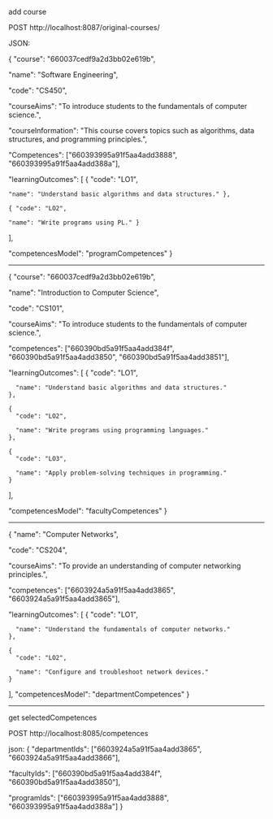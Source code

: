  add course
 
POST http://localhost:8087/original-courses/

JSON:

{
  "course": "660037cedf9a2d3bb02e619b",
  
  "name": "Software Engineering",
  
  "code": "CS450",
  
  "courseAims": "To introduce students to the fundamentals of computer science.",
  
  "courseInformation": "This course covers topics such as algorithms, data structures, and programming principles.",
  
  "Competences": ["660393995a91f5aa4add3888", "660393995a91f5aa4add388a"],
  
  "learningOutcomes": [
    { 
    "code": "LO1", 
    
    "name": "Understand basic algorithms and data structures." },
   
    { "code": "LO2", 
    
    "name": "Write programs using PL." }
  ],
  
  "competencesModel": "programCompetences"
}

*********************************************************************************************************

{
  "course": "660037cedf9a2d3bb02e619b",
  
  "name": "Introduction to Computer Science",
  
  "code": "CS101",
  
  "courseAims": "To introduce students to the fundamentals of computer science.",
  
  "competences": ["660390bd5a91f5aa4add384f", "660390bd5a91f5aa4add3850", "660390bd5a91f5aa4add3851"],
  
  "learningOutcomes": [
    {
      "code": "LO1",
      
      "name": "Understand basic algorithms and data structures."
    },
    
    {
      "code": "LO2",
      
      "name": "Write programs using programming languages."
    },
    
    {
      "code": "LO3",
      
      "name": "Apply problem-solving techniques in programming."
    }
  ],
  
  "competencesModel": "facultyCompetences"
}

*********************************************************************************************************

{
  "name": "Computer Networks",
  
  "code": "CS204",
  
  "courseAims": "To provide an understanding of computer networking principles.",
  
  "competences": ["6603924a5a91f5aa4add3865", "6603924a5a91f5aa4add3865"],
  
  "learningOutcomes": [
    {
      "code": "LO1",
      
      "name": "Understand the fundamentals of computer networks."
    },
    
    {
      "code": "LO2",
      
      "name": "Configure and troubleshoot network devices."
    }
  ],
  "competencesModel": "departmentCompetences"
}



**********************************************************************

get selectedCompetences

POST http://localhost:8085/competences

json:
{
  "departmentIds": ["6603924a5a91f5aa4add3865", "6603924a5a91f5aa4add3866"],
  
  "facultyIds": ["660390bd5a91f5aa4add384f", "660390bd5a91f5aa4add3850"],
  
  "programIds": ["660393995a91f5aa4add3888", "660393995a91f5aa4add388a"]
}

